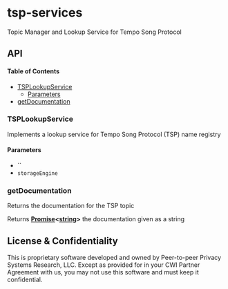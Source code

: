 # tsp-services

Topic Manager and Lookup Service for Tempo Song Protocol

## API

<!-- Generated by documentation.js. Update this documentation by updating the source code. -->

#### Table of Contents

*   [TSPLookupService](#tsplookupservice)
    *   [Parameters](#parameters)
*   [getDocumentation](#getdocumentation)

### TSPLookupService

Implements a lookup service for Tempo Song Protocol (TSP) name registry

#### Parameters

*   `` &#x20;
*   `storageEngine` &#x20;

### getDocumentation

Returns the documentation for the TSP topic

Returns **[Promise](https://developer.mozilla.org/docs/Web/JavaScript/Reference/Global_Objects/Promise)<[string](https://developer.mozilla.org/docs/Web/JavaScript/Reference/Global_Objects/String)>** the documentation given as a string

## License & Confidentiality

This is proprietary software developed and owned by Peer-to-peer Privacy Systems Research, LLC.
Except as provided for in your CWI Partner Agreement with us, you may not use this software and
must keep it confidential.
